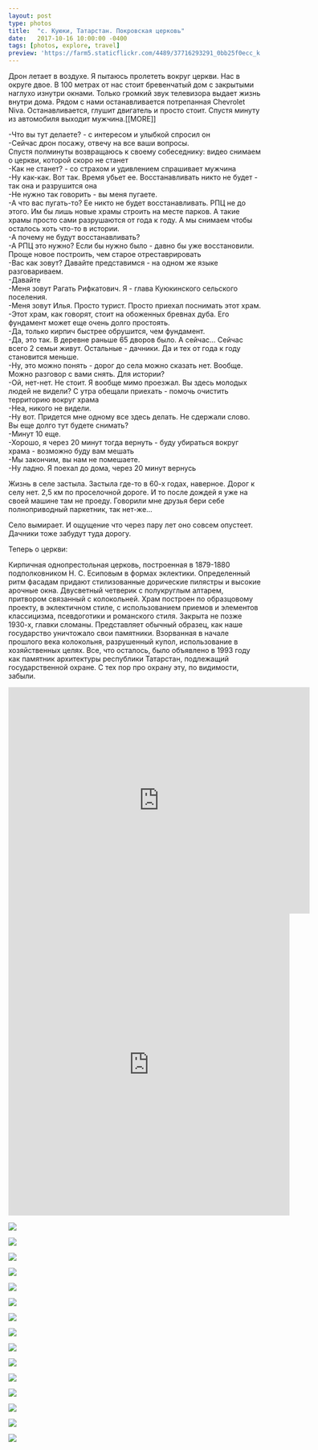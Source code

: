 ```yaml
---
layout: post
type: photos
title:  "с. Куюки, Татарстан. Покровская церковь"
date:   2017-10-16 10:00:00 -0400
tags: [photos, explore, travel]
preview: 'https://farm5.staticflickr.com/4489/37716293291_0bb25f0ecc_k.jpg'
---
```


Дрон летает в воздухе. Я пытаюсь пролететь вокруг церкви. Нас в округе двое. В 100 метрах от нас стоит бревенчатый дом с закрытыми наглухо изнутри окнами. Только громкий звук телевизора выдает жизнь внутри дома. Рядом с нами останавливается потрепанная Chevrolet Niva. Останавливается, глушит двигатель и просто стоит. Спустя минуту из автомобиля выходит мужчина.[[MORE]]

-Что вы тут делаете? - с интересом и улыбкой спросил он  
-Сейчас дрон посажу, отвечу на все ваши вопросы.  
Спустя полминуты возвращаюсь к своему собеседнику: видео снимаем о церкви, которой скоро не станет  
-Как не станет? - со страхом и удивлением спрашивает мужчина  
-Ну как-как. Вот так. Время убьет ее. Восстанавливать никто не будет - так она и разрушится она  
-Не нужно так говорить - вы меня пугаете.  
-А что вас пугать-то? Ее никто не будет восстанавливать. РПЦ не до этого. Им бы лишь новые храмы строить на месте парков. А такие храмы просто сами разрушаются от года к году. А мы снимаем чтобы осталось хоть что-то в истории.  
-А почему не будут восстанавливать?  
-А РПЦ это нужно? Если бы нужно было - давно бы уже восстановили. Проще новое построить, чем старое отреставрировать  
-Вас как зовут? Давайте представимся - на одном же языке разговариваем.  
-Давайте  
-Меня зовут Рагать Рифкатович. Я - глава Куюкинского сельского поселения.  
-Меня зовут Илья. Просто турист. Просто приехал поснимать этот храм.  
-Этот храм, как говорят, стоит на обоженных бревнах дуба. Его фундамент может еще очень долго простоять.  
-Да, только кирпич быстрее обрушится, чем фундамент.  
-Да, это так. В деревне раньше 65 дворов было. А сейчас… Сейчас всего 2 семьи живут. Остальные - дачники. Да и тех от года к году становится меньше.  
-Ну, это можно понять - дорог до села можно сказать нет. Вообще. Можно разговор с вами снять. Для истории?  
-Ой, нет-нет. Не стоит. Я вообще мимо проезжал. Вы здесь молодых людей не видели? С утра обещали приехать - помочь очистить территорию вокруг храма  
-Неа, никого не видели.  
-Ну вот. Придется мне одному все здесь делать. Не сдержали слово. Вы еще долго тут будете снимать?  
-Минут 10 еще.  
-Хорошо, я через 20 минут тогда вернуть - буду убираться вокруг храма - возможно буду вам мешать  
-Мы закончим, вы нам не помешаете.  
-Ну ладно. Я поехал до дома, через 20 минут вернусь  

Жизнь в селе застыла. Застыла где-то в 60-х годах, наверное. Дорог к селу нет. 2,5 км по проселочной дороге. И то после дождей я уже на своей машине там не проеду. Говорили мне друзья бери себе полноприводный паркетник, так нет-же…

Село вымирает. И ощущение что через пару лет оно совсем опустеет. Дачники тоже забудут туда дорогу.

Теперь о церкви:

Кирпичная однопрестольная церковь, построенная в 1879-1880 подполковником Н. С. Есиповым в формах эклектики. Определенный ритм фасадам придают стилизованные дорические пилястры и высокие арочные окна. Двусветный четверик с полукруглым алтарем, притвором связанный с колокольней. Храм построен по образцовому проекту, в эклектичном стиле, с использованием приемов и элементов классицизма, псевдоготики и романского стиля. Закрыта не позже 1930-х, главки сломаны. Представляет обычный образец, как наше государство уничтожало свои памятники. Взорванная в начале прошлого века колокольня, разрушенный купол, использование в хозяйственных целях. Все, что осталось, было объявлено в 1993 году как памятник архитектуры республики Татарстан, подлежащий государственной охране. С тех пор про охрану эту, по видимости, забыли.

<iframe src="https://www.google.com/maps/embed?pb=!1m14!1m12!1m3!1d7903.868134037677!2d49.43081546041839!3d55.47659008155935!2m3!1f0!2f0!3f0!3m2!1i1024!2i768!4f13.1!5e1!3m2!1sru!2sru!4v1508185337253" width="600" height="450" frameborder="0" allowfullscreen="" loading="lazy" class="post-map"></iframe>

<div class="post-iframe"><iframe width="560" height="600" src="https://www.youtube.com/embed/ohdAuewoWXw?showinfo=0" frameborder="0" allowfullscreen=""></iframe></div>

![](https://farm5.staticflickr.com/4499/37668032546_4e24412377_k.jpg)

![](https://farm5.staticflickr.com/4504/37046092253_3fc2b9c848_k.jpg)

![](https://farm5.staticflickr.com/4457/37046083253_4e1551878f_k.jpg)

![](https://farm5.staticflickr.com/4460/37716300651_bd864db086_k.jpg)

![](https://farm5.staticflickr.com/4484/37667998346_d86669f38b_k.jpg)

![](https://farm5.staticflickr.com/4489/37716293291_0bb25f0ecc_k.jpg)

![](https://farm5.staticflickr.com/4512/23863085968_f0480cff64_k.jpg)

![](https://farm5.staticflickr.com/4479/37684391162_2eb6796517_k.jpg)

![](https://farm5.staticflickr.com/4464/23863082408_392f9911a7_k.jpg)

![](https://farm5.staticflickr.com/4511/37716286551_5e4749bd29_k.jpg)

![](https://farm5.staticflickr.com/4458/37458872270_5fb3b0e2c4_k.jpg)

![](https://farm5.staticflickr.com/4447/37046043623_f84dea0251_k.jpg)

![](https://farm5.staticflickr.com/4476/23863067118_a9c48e1132_k.jpg)

![](https://farm5.staticflickr.com/4507/37684379982_62a9ba97e2_k.jpg)

![](https://farm5.staticflickr.com/4495/23863061578_81c2a9150b_k.jpg)

